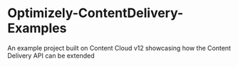 # Optimizely-ContentDelivery-Examples
An example project built on Content Cloud v12 showcasing how the Content Delivery API can be extended  
